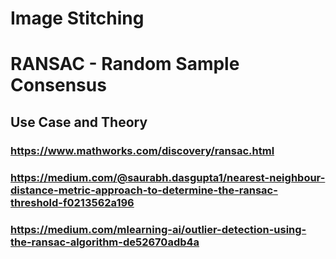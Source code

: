 # Image Stitching

# RANSAC - Random Sample Consensus

## Use Case and Theory
### https://www.mathworks.com/discovery/ransac.html
### https://medium.com/@saurabh.dasgupta1/nearest-neighbour-distance-metric-approach-to-determine-the-ransac-threshold-f0213562a196
### https://medium.com/mlearning-ai/outlier-detection-using-the-ransac-algorithm-de52670adb4a


